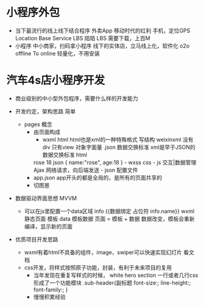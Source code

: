 # 小程序外包

- 当下最流行的线上线下结合程序
    外卖App 移动时代的红利 手机，定位GPS Location Base Service LBS
    陌陌 LBS 
    需要下载，上百M
- 小程序 中小商家，扫码拿小程序 线下的实体店，立马线上化，软件化 o2o
    offline To online 轻量化，不用安装 

# 汽车4s店小程序开发
- 商业级别的中小型外包程序，需要什么样的开发能力
- 开发约定，架构思路 简单
    - pages 概念
        - 由页面构成
            - wxml html html也是xml的一种特殊格式 写结构 weixinxml 没有div 只有view 
            对象字面量 .json 数据交换标准
            xml是早于JSON的数据交换标准
            html
            <reviver>
                <name>rose</name>
                <age>18<age>
            </reviver>
            json
            {
                name:"rose",
                age:18
            }
            - wxss css
            - js 交互|数据管理 Ajax 网络请求，向后端发送
            - json 配置文件
        - app.json
            app开头的都是全局的，是所有的页面共享的
        - 切图崽
- 数据驱动界面思想 MVVM
    - 可以在js里配置一个data区域 info
        {{数据绑定 占位符 info.name}}
        wxml 静态页面 模板
        data 模板数据
        页面 = 模板 + 数据
        数据改变，模板会重新编译，显示新的页面

- 优质项目开发思路
    - wxml有着html不具备的组件，image，swiper可以快速实现幻灯片
        看文档
    - css开发，将样式按照原子功能，封装，有利于未来项目的复用
        - 当年发现在重复写样式的时候，
            white hero section
            一行或者几行css形成了一个功能模块
            .sub-header{副标题
                font-size:;
                line-height:;
                font-family:;
            }
        - 慢慢积累经验

        